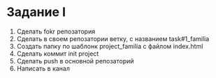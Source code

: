 # Задание I
1. Сделать fokr репозатория
2. Сделать в своем репозатории ветку, с названием task#1_familia 
3. Создать папку по шаблонк project_familia с файлом index.html
4. Сделать коммит init project
5. Сделать push в основной репозаторий 
6. Написать в канал
